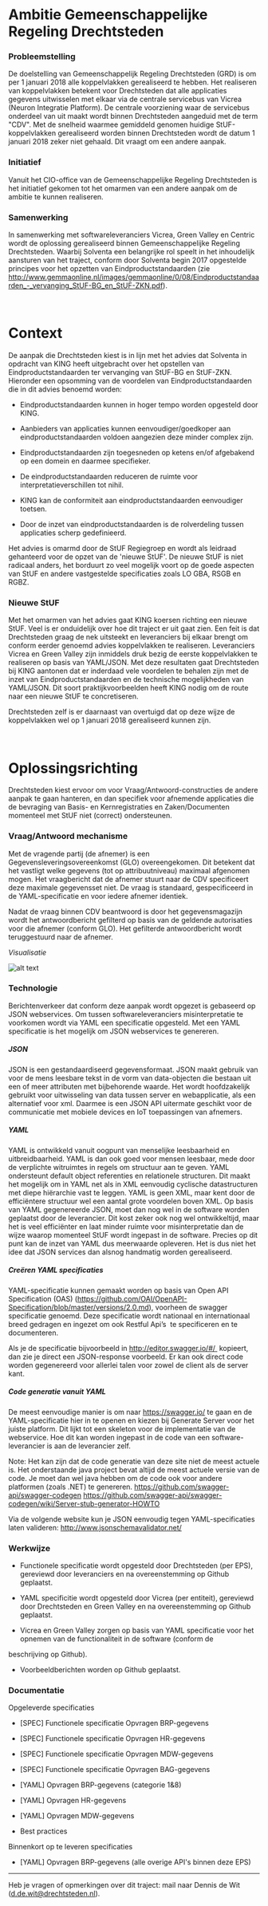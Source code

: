 # Ambitie Gemeenschappelijke Regeling Drechtsteden

### Probleemstelling

De doelstelling van Gemeenschappelijk Regeling Drechtsteden
(GRD) is om per 1 januari 2018 alle koppelvlakken gerealiseerd te hebben. Het
realiseren van koppelvlakken betekent voor Drechtsteden dat alle applicaties
gegevens uitwisselen met elkaar via de centrale servicebus van Vicrea (Neuron
Integratie Platform). De centrale voorziening waar de servicebus onderdeel van
uit maakt wordt binnen Drechtsteden aangeduid met de term "CDV". Met
de snelheid waarmee gemiddeld genomen huidige StUF-koppelvlakken gerealiseerd
worden binnen Drechtsteden wordt de datum 1 januari 2018 zeker niet gehaald.
Dit vraagt om een andere aanpak.

### Initiatief

Vanuit het CIO-office van de Gemeenschappelijke Regeling
Drechtsteden is het initiatief gekomen tot het omarmen van een andere aanpak om
de ambitie te kunnen realiseren.

### Samenwerking

In samenwerking met softwareleveranciers Vicrea, Green Valley
en Centric wordt de oplossing gerealiseerd binnen Gemeenschappelijke Regeling
Drechtsteden. Waarbij Solventa een belangrijke rol speelt in het inhoudelijk
aansturen van het traject, conform door Solventa begin 2017 opgestelde principes
voor het opzetten van Eindproductstandaarden (zie
http://www.gemmaonline.nl/images/gemmaonline/0/08/Eindproductstandaarden_-_vervanging_StUF-BG_en_StUF-ZKN.pdf).


 

# Context

De aanpak die Drechtsteden kiest is in lijn met het advies
dat Solventa in opdracht van KING heeft uitgebracht over het opstellen van
Eindproductstandaarden ter vervanging van StUF-BG en StUF-ZKN. Hieronder een
opsomming van de voordelen van Eindproductstandaarden die in dit advies benoemd
worden:

- Eindproductstandaarden kunnen in hoger tempo worden
opgesteld door KING.

- Aanbieders van applicaties kunnen eenvoudiger/goedkoper aan
eindproductstandaarden voldoen aangezien deze minder complex zijn.

- Eindproductstandaarden zijn toegesneden op ketens en/of
afgebakend op een domein en daarmee specifieker.

- De eindproductstandaarden reduceren de ruimte voor
interpretatieverschillen tot nihil.

- KING kan de conformiteit aan eindproductstandaarden eenvoudiger
toetsen.

- Door de inzet van eindproductstandaarden is de rolverdeling
tussen applicaties scherp gedefinieerd. 

Het advies is omarmd door de StUF Regiegroep en wordt als
leidraad gehanteerd voor de opzet van de 'nieuwe StUF'. De nieuwe StUF is niet
radicaal anders, het borduurt zo veel mogelijk voort op de goede aspecten van StUF
en andere vastgestelde specificaties zoals LO GBA, RSGB en RGBZ.

### Nieuwe StUF

Met het omarmen van het advies gaat KING koersen richting een
nieuwe StUF. Veel is er onduidelijk over hoe dit traject er uit gaat zien. Een
feit is dat Drechtsteden graag de nek uitsteekt en leveranciers bij elkaar
brengt om conform eerder genoemd advies koppelvlakken te realiseren.
Leveranciers Vicrea en Green Valley zijn inmiddels druk bezig de eerste
koppelvlakken te realiseren op basis van YAML/JSON. Met deze resultaten gaat
Drechtsteden bij KING aantonen dat er inderdaad vele voordelen te behalen zijn
met de inzet van Eindproductstandaarden en de technische mogelijkheden van
YAML/JSON. Dit soort praktijkvoorbeelden heeft KING nodig om de route naar een
nieuwe StUF te concretiseren.

Drechtsteden zelf is er daarnaast van overtuigd dat op deze
wijze de koppelvlakken wel op 1 januari 2018 gerealiseerd kunnen zijn.

 
 
 
# Oplossingsrichting

Drechtsteden kiest ervoor om voor Vraag/Antwoord-constructies
de andere aanpak te gaan hanteren, en dan specifiek voor afnemende applicaties
die de bevraging van Basis- en Kernregistraties en Zaken/Documenten momenteel
met StUF niet (correct) ondersteunen. 

### Vraag/Antwoord mechanisme

Met de vragende partij (de afnemer) is een
Gegevensleveringsovereenkomst (GLO) overeengekomen. Dit betekent dat het
vastligt welke gegevens (tot op attribuutniveau) maximaal afgenomen mogen. Het
vraagbericht dat de afnemer stuurt naar de CDV specificeert deze maximale
gegevensset niet. De vraag is standaard, gespecificeerd in de YAML-specificatie
en voor iedere afnemer identiek. 

Nadat de vraag binnen CDV beantwoord is door het
gegevensmagazijn wordt het antwoordbericht gefilterd op basis van de geldende autorisaties
voor die afnemer (conform GLO). Het gefilterde antwoordbericht wordt
teruggestuurd naar de afnemer.

*Visualisatie*

![alt text](https://github.com/Drechtsteden/API/blob/master/vraag-antwoord.png
"Vraag/Antwoord")

### Technologie

Berichtenverkeer dat conform deze aanpak wordt opgezet is
gebaseerd op JSON webservices. Om tussen softwareleveranciers misinterpretatie
te voorkomen wordt via YAML een specificatie opgesteld. Met een YAML
specificatie is het mogelijk om JSON webservices te genereren.

##### JSON

JSON is een gestandaardiseerd gegevensformaat. JSON maakt
gebruik van voor de mens leesbare tekst in de vorm van data-objecten die
bestaan uit een of meer attributen met bijbehorende waarde. Het wordt
hoofdzakelijk gebruikt voor uitwisseling van data tussen server en
webapplicatie, als een alternatief voor xml. Daarmee is een JSON API uitermate
geschikt voor de communicatie met mobiele devices en IoT toepassingen van
afnemers.  

##### YAML

YAML is ontwikkeld vanuit oogpunt van menselijke leesbaarheid
en uitbreidbaarheid. YAML is dan ook goed voor mensen leesbaar, mede door de
verplichte witruimtes in regels om structuur aan te geven. YAML ondersteunt
default object referenties en relationele structuren. Dit maakt het mogelijk om
in YAML net als in XML eenvoudig cyclische datastructuren met diepe hiërarchie
vast te leggen. YAML is geen XML, maar kent door de efficiëntere structuur wel
een aantal grote voordelen boven XML. Op basis van YAML gegenereerde JSON, moet
dan nog wel in de software worden geplaatst door de leverancier. Dit kost zeker
ook nog wel ontwikkeltijd, maar het is veel efficiënter en laat minder ruimte
voor misinterpretatie dan de wijze waarop momenteel StUF wordt ingepast in de
software. Precies op dit punt kan de inzet van YAML dus meerwaarde opleveren.
Het is dus niet het idee dat JSON services dan alsnog handmatig worden
gerealiseerd.

##### Creëren YAML specificaties

YAML-specificatie kunnen gemaakt worden op basis van Open API
Specification (OAS)
(https://github.com/OAI/OpenAPI-Specification/blob/master/versions/2.0.md),
voorheen de swagger specificatie genoemd. Deze specificatie wordt nationaal en
internationaal breed gedragen en ingezet om ook Restful Api’s  te specificeren en te documenteren.

Als je de specificatie bijvoorbeeld in
http://editor.swagger.io/#/  kopieert,
dan zie je direct een JSON-response voorbeeld. Er kan ook direct code worden
gegenereerd voor allerlei talen voor zowel de client als de server kant.

##### Code generatie vanuit YAML

De meest eenvoudige manier is om naar https://swagger.io/ te
gaan en de YAML-specificatie hier in te openen en kiezen bij Generate Server
voor het juiste platform. Dit lijkt tot een skeleton voor de implementatie van
de webservice. Hoe dit kan worden ingepast in de code van een
software-leverancier is aan de leverancier zelf.

Note: Het kan zijn dat de code generatie van deze site niet
de meest actuele is. Het onderstaande java project bevat altijd de meest
actuele versie van de code. Je moet dan wel java hebben om de code ook voor
andere platformen (zoals .NET) te genereren.
https://github.com/swagger-api/swagger-codegen
https://github.com/swagger-api/swagger-codegen/wiki/Server-stub-generator-HOWTO


Via de volgende website kun je JSON eenvoudig tegen YAML-specificaties
laten valideren: http://www.jsonschemavalidator.net/ 


### Werkwijze

- Functionele specificatie wordt opgesteld door Drechtsteden
(per EPS), gereviewd door leveranciers en na overeenstemming op Github
geplaatst.

- YAML specificitie wordt opgesteld door Vicrea (per
entiteit), gereviewd door Drechtsteden en Green Valley en na overeenstemming op
Github geplaatst.

- Vicrea en Green Valley zorgen op basis van YAML
specificatie voor het opnemen van de functionaliteit in de software (conform de

beschrijving op Github).

- Voorbeeldberichten worden op Github geplaatst.

### Documentatie

Opgeleverde specificaties

- [SPEC] Functionele specificatie Opvragen BRP-gegevens

- [SPEC] Functionele specificatie Opvragen HR-gegevens 

- [SPEC] Functionele specificatie Opvragen MDW-gegevens 

- [SPEC] Functionele specificatie Opvragen BAG-gegevens 

- [YAML] Opvragen BRP-gegevens (categorie 1&8)

- [YAML] Opvragen HR-gegevens 

- [YAML] Opvragen MDW-gegevens 

- Best practices
 

Binnenkort op te leveren specificaties

- [YAML] Opvragen BRP-gegevens (alle overige API's binnen
deze EPS) 

---

Heb je vragen of opmerkingen over dit traject: mail naar
Dennis de Wit (d.de.wit@drechtsteden.nl).

 

 

 

 

 

 

 

